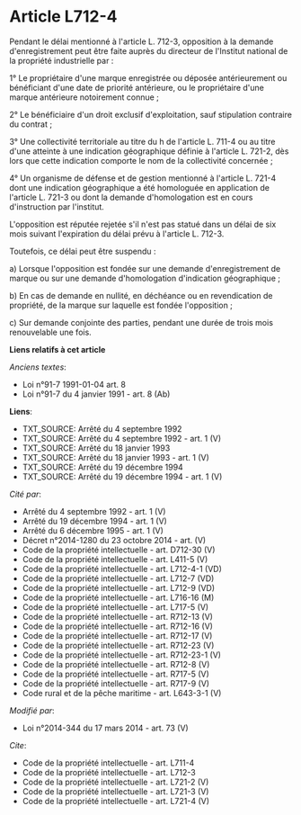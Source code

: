 # Article L712-4

Pendant le délai mentionné à l'article L. 712-3, opposition à la demande d'enregistrement peut être faite auprès du directeur
de l'Institut national de la propriété industrielle par : 

1° Le propriétaire d'une marque enregistrée ou déposée antérieurement ou bénéficiant d'une date de priorité antérieure, ou le
propriétaire d'une marque antérieure notoirement connue ; 

2° Le bénéficiaire d'un droit exclusif d'exploitation, sauf stipulation contraire du contrat ; 

3° Une collectivité territoriale au titre du h de l'article L. 711-4 ou au titre d'une atteinte à une indication géographique
définie à l'article L. 721-2, dès lors que cette indication comporte le nom de la collectivité concernée ; 

4° Un organisme de défense et de gestion mentionné à l'article L. 721-4 dont une indication géographique a été homologuée en
application de l'article L. 721-3 ou dont la demande d'homologation est en cours d'instruction par l'institut. 

L'opposition est réputée rejetée s'il n'est pas statué dans un délai de six mois suivant l'expiration du délai prévu à
l'article L. 712-3. 

Toutefois, ce délai peut être suspendu : 

a) Lorsque l'opposition est fondée sur une demande d'enregistrement de marque ou sur une demande d'homologation d'indication
géographique ; 

b) En cas de demande en nullité, en déchéance ou en revendication de propriété, de la marque sur laquelle est fondée
l'opposition ; 

c) Sur demande conjointe des parties, pendant une durée de trois mois renouvelable une fois.

**Liens relatifs à cet article**

_Anciens textes_:

  - Loi n°91-7 1991-01-04 art. 8
  - Loi n°91-7 du 4 janvier 1991 - art. 8 (Ab)

**Liens**:

  - TXT_SOURCE: Arrêté du 4 septembre 1992
  - TXT_SOURCE: Arrêté du 4 septembre 1992 - art. 1 (V)
  - TXT_SOURCE: Arrêté du 18 janvier 1993
  - TXT_SOURCE: Arrêté du 18 janvier 1993 - art. 1 (V)
  - TXT_SOURCE: Arrêté du 19 décembre 1994
  - TXT_SOURCE: Arrêté du 19 décembre 1994 - art. 1 (V)

_Cité par_:

  - Arrêté du 4 septembre 1992 - art. 1 (V)
  - Arrêté du 19 décembre 1994 - art. 1 (V)
  - Arrêté du 6 décembre 1995 - art. 1 (V)
  - Décret n°2014-1280 du 23 octobre 2014 - art. (V)
  - Code de la propriété intellectuelle - art. D712-30 (V)
  - Code de la propriété intellectuelle - art. L411-5 (V)
  - Code de la propriété intellectuelle - art. L712-4-1 (VD)
  - Code de la propriété intellectuelle - art. L712-7 (VD)
  - Code de la propriété intellectuelle - art. L712-9 (VD)
  - Code de la propriété intellectuelle - art. L716-16 (M)
  - Code de la propriété intellectuelle - art. L717-5 (V)
  - Code de la propriété intellectuelle - art. R712-13 (V)
  - Code de la propriété intellectuelle - art. R712-16 (V)
  - Code de la propriété intellectuelle - art. R712-17 (V)
  - Code de la propriété intellectuelle - art. R712-23 (V)
  - Code de la propriété intellectuelle - art. R712-23-1 (V)
  - Code de la propriété intellectuelle - art. R712-8 (V)
  - Code de la propriété intellectuelle - art. R717-5 (V)
  - Code de la propriété intellectuelle - art. R717-9 (V)
  - Code rural et de la pêche maritime - art. L643-3-1 (V)

_Modifié par_:

  - Loi n°2014-344 du 17 mars 2014 - art. 73 (V)

_Cite_:

  - Code de la propriété intellectuelle - art. L711-4
  - Code de la propriété intellectuelle - art. L712-3
  - Code de la propriété intellectuelle - art. L721-2 (V)
  - Code de la propriété intellectuelle - art. L721-3 (V)
  - Code de la propriété intellectuelle - art. L721-4 (V)
